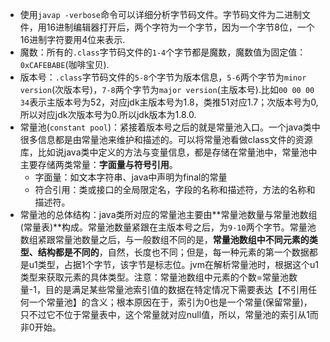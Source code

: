 - 使用`javap -verbose`命令可以详细分析字节码文件。字节码文件为二进制文件，用16进制编辑器打开后，两个字符为一个字节，因为一个字节8位，一个16进制字符要用4位来表示.
- 魔数：所有的`.class`字节码文件的`1-4`个字节都是魔数，魔数值为固定值：`0xCAFEBABE`(咖啡宝贝).
- 版本号：`.class`字节码文件的`5-8`个字节为版本信息，`5-6`两个字节为`minor version`(次版本号)，`7-8`两个字节为`major version`(主版本号).比如`00 00 00 34`表示主版本号为52，对应jdk主版本号为1.8，类推51对应1.7；次版本号为0,所以对应jdk次版本号为0.所以jdk版本为1.8.0.
- 常量池(`constant pool`)：紧接着版本号之后的就是常量池入口。一个java类中很多信息都是由常量池来维护和描述的。可以将常量池看做class文件的资源库，比如说java类中定义的方法与变量信息，都是存储在常量池中，常量池中主要存储两类常量：**字面量与符号引用**。
  - 字面量：如文本字符串、java中声明为final的常量
  - 符合引用：类或接口的全局限定名，字段的名称和描述符，方法的名称和描述符。
- 常量池的总体结构：java类所对应的常量池主要由**常量池数量与常量池数组(常量表)**构成。常量池数量紧跟在主版本号之后，为`9-10`两个字节。常量池数组紧跟常量池数量之后，与一般数组不同的是，**常量池数组中不同元素的类型、结构都是不同的**，自然，长度也不同；但是，每一种元素的第一个数据都是u1类型，占据1个字节，该字节是标志位。jvm在解析常量池时，根据这个u1类型来获取元素的具体类型。注意：常量池数组中元素的个数=常量池数量-1，目的是满足某些常量池索引值的数据在特定情况下需要表达【不引用任何一个常量池】的含义；根本原因在于，索引为0也是一个常量(保留常量)，只不过它不位于常量表中，这个常量就对应null值，所以，常量池的索引从1而非0开始。

